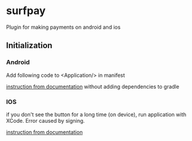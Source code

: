 # surfpay

Plugin for making payments on android and ios

## Initialization

### Android

Add following code to \<Application/\> in manifest

[instruction from documentation](https://developers.google.com/pay/api/android/guides/setup)
without adding dependencies to gradle

### IOS 

if you don't see the button for a long time (on device), run application with XCode. Error caused by signing.

[instruction from documentation](https://developer.apple.com/documentation/passkit/apple_pay/setting_up_apple_pay_requirements)
